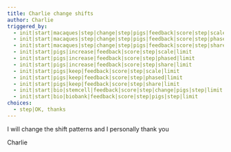 ```yaml
---
title: Charlie change shifts
author: Charlie
triggered_by:
  - init|start|macaques|step|change|step|pigs|feedback|score|step|scale|limit
  - init|start|macaques|step|change|step|pigs|feedback|score|step|phased|limit
  - init|start|macaques|step|change|step|pigs|feedback|score|step|share|limit
  - init|start|pigs|increase|feedback|score|step|scale|limit
  - init|start|pigs|increase|feedback|score|step|phased|limit
  - init|start|pigs|increase|feedback|score|step|share|limit
  - init|start|pigs|keep|feedback|score|step|scale|limit
  - init|start|pigs|keep|feedback|score|step|phased|limit
  - init|start|pigs|keep|feedback|score|step|share|limit
  - init|start|bio|stemcell|feedback|score|step|change|pigs|step|limit
  - init|start|bio|biobank|feedback|score|step|pigs|step|limit
choices:
  - step|OK, thanks
---
```

I will change the shift patterns and I personally thank you

Charlie
